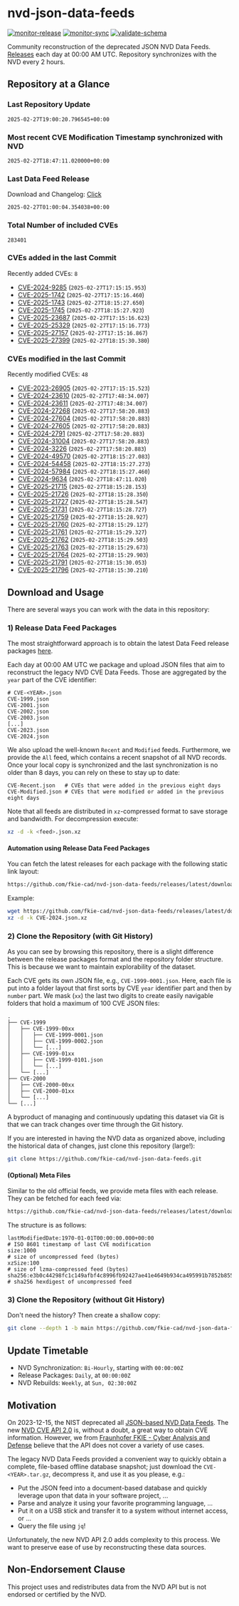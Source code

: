 # nvd-json-data-feeds

[![monitor-release](https://github.com/fkie-cad/nvd-json-data-feeds/actions/workflows/monitor_release.yml/badge.svg)](https://github.com/fkie-cad/nvd-json-data-feeds/actions/workflows/monitor_release.yml)
[![monitor-sync](https://github.com/fkie-cad/nvd-json-data-feeds/actions/workflows/monitor_sync.yml/badge.svg)](https://github.com/fkie-cad/nvd-json-data-feeds/actions/workflows/monitor_sync.yml)
[![validate-schema](https://github.com/fkie-cad/nvd-json-data-feeds/actions/workflows/validate_schema.yml/badge.svg)](https://github.com/fkie-cad/nvd-json-data-feeds/actions/workflows/validate_schema.yml)

Community reconstruction of the deprecated JSON NVD Data Feeds.
[Releases](https://github.com/fkie-cad/nvd-json-data-feeds/releases/latest) each day at 00:00 AM UTC.
Repository synchronizes with the NVD every 2 hours.

## Repository at a Glance

### Last Repository Update

```plain
2025-02-27T19:00:20.796545+00:00
```

### Most recent CVE Modification Timestamp synchronized with NVD

```plain
2025-02-27T18:47:11.020000+00:00
```

### Last Data Feed Release

Download and Changelog: [Click](https://github.com/fkie-cad/nvd-json-data-feeds/releases/latest)

```plain
2025-02-27T01:00:04.354038+00:00
```

### Total Number of included CVEs

```plain
283401
```

### CVEs added in the last Commit

Recently added CVEs: `8`

- [CVE-2024-9285](CVE-2024/CVE-2024-92xx/CVE-2024-9285.json) (`2025-02-27T17:15:15.953`)
- [CVE-2025-1742](CVE-2025/CVE-2025-17xx/CVE-2025-1742.json) (`2025-02-27T17:15:16.460`)
- [CVE-2025-1743](CVE-2025/CVE-2025-17xx/CVE-2025-1743.json) (`2025-02-27T18:15:27.650`)
- [CVE-2025-1745](CVE-2025/CVE-2025-17xx/CVE-2025-1745.json) (`2025-02-27T18:15:27.923`)
- [CVE-2025-23687](CVE-2025/CVE-2025-236xx/CVE-2025-23687.json) (`2025-02-27T17:15:16.623`)
- [CVE-2025-25329](CVE-2025/CVE-2025-253xx/CVE-2025-25329.json) (`2025-02-27T17:15:16.773`)
- [CVE-2025-27157](CVE-2025/CVE-2025-271xx/CVE-2025-27157.json) (`2025-02-27T17:15:16.867`)
- [CVE-2025-27399](CVE-2025/CVE-2025-273xx/CVE-2025-27399.json) (`2025-02-27T18:15:30.380`)


### CVEs modified in the last Commit

Recently modified CVEs: `48`

- [CVE-2023-26905](CVE-2023/CVE-2023-269xx/CVE-2023-26905.json) (`2025-02-27T17:15:15.523`)
- [CVE-2024-23610](CVE-2024/CVE-2024-236xx/CVE-2024-23610.json) (`2025-02-27T17:48:34.007`)
- [CVE-2024-23611](CVE-2024/CVE-2024-236xx/CVE-2024-23611.json) (`2025-02-27T17:48:34.007`)
- [CVE-2024-27268](CVE-2024/CVE-2024-272xx/CVE-2024-27268.json) (`2025-02-27T17:58:20.883`)
- [CVE-2024-27604](CVE-2024/CVE-2024-276xx/CVE-2024-27604.json) (`2025-02-27T17:58:20.883`)
- [CVE-2024-27605](CVE-2024/CVE-2024-276xx/CVE-2024-27605.json) (`2025-02-27T17:58:20.883`)
- [CVE-2024-2791](CVE-2024/CVE-2024-27xx/CVE-2024-2791.json) (`2025-02-27T17:58:20.883`)
- [CVE-2024-31004](CVE-2024/CVE-2024-310xx/CVE-2024-31004.json) (`2025-02-27T17:58:20.883`)
- [CVE-2024-3226](CVE-2024/CVE-2024-32xx/CVE-2024-3226.json) (`2025-02-27T17:58:20.883`)
- [CVE-2024-49570](CVE-2024/CVE-2024-495xx/CVE-2024-49570.json) (`2025-02-27T18:15:27.083`)
- [CVE-2024-54458](CVE-2024/CVE-2024-544xx/CVE-2024-54458.json) (`2025-02-27T18:15:27.273`)
- [CVE-2024-57984](CVE-2024/CVE-2024-579xx/CVE-2024-57984.json) (`2025-02-27T18:15:27.460`)
- [CVE-2024-9634](CVE-2024/CVE-2024-96xx/CVE-2024-9634.json) (`2025-02-27T18:47:11.020`)
- [CVE-2025-21715](CVE-2025/CVE-2025-217xx/CVE-2025-21715.json) (`2025-02-27T18:15:28.153`)
- [CVE-2025-21726](CVE-2025/CVE-2025-217xx/CVE-2025-21726.json) (`2025-02-27T18:15:28.350`)
- [CVE-2025-21727](CVE-2025/CVE-2025-217xx/CVE-2025-21727.json) (`2025-02-27T18:15:28.547`)
- [CVE-2025-21731](CVE-2025/CVE-2025-217xx/CVE-2025-21731.json) (`2025-02-27T18:15:28.727`)
- [CVE-2025-21759](CVE-2025/CVE-2025-217xx/CVE-2025-21759.json) (`2025-02-27T18:15:28.927`)
- [CVE-2025-21760](CVE-2025/CVE-2025-217xx/CVE-2025-21760.json) (`2025-02-27T18:15:29.127`)
- [CVE-2025-21761](CVE-2025/CVE-2025-217xx/CVE-2025-21761.json) (`2025-02-27T18:15:29.327`)
- [CVE-2025-21762](CVE-2025/CVE-2025-217xx/CVE-2025-21762.json) (`2025-02-27T18:15:29.503`)
- [CVE-2025-21763](CVE-2025/CVE-2025-217xx/CVE-2025-21763.json) (`2025-02-27T18:15:29.673`)
- [CVE-2025-21764](CVE-2025/CVE-2025-217xx/CVE-2025-21764.json) (`2025-02-27T18:15:29.903`)
- [CVE-2025-21791](CVE-2025/CVE-2025-217xx/CVE-2025-21791.json) (`2025-02-27T18:15:30.053`)
- [CVE-2025-21796](CVE-2025/CVE-2025-217xx/CVE-2025-21796.json) (`2025-02-27T18:15:30.210`)


## Download and Usage

There are several ways you can work with the data in this repository:

### 1) Release Data Feed Packages

The most straightforward approach is to obtain the latest Data Feed release packages [here](https://github.com/fkie-cad/nvd-json-data-feeds/releases/latest).

Each day at 00:00 AM UTC we package and upload JSON files that aim to reconstruct the legacy NVD CVE Data Feeds.
Those are aggregated by the `year` part of the CVE identifier:

```
# CVE-<YEAR>.json
CVE-1999.json
CVE-2001.json
CVE-2002.json
CVE-2003.json
[...]
CVE-2023.json
CVE-2024.json
```

We also upload the well-known `Recent` and `Modified` feeds.
Furthermore, we provide the `All` feed, which contains a recent snapshot of all NVD records.
Once your local copy is synchronized and the last synchronization is no older than 8 days, you can rely on these to stay up to date:

```plain
CVE-Recent.json   # CVEs that were added in the previous eight days
CVE-Modified.json # CVEs that were modified or added in the previous eight days
```

Note that all feeds are distributed in `xz`-compressed format to save storage and bandwidth.
For decompression execute:

```sh
xz -d -k <feed>.json.xz
```

#### Automation using Release Data Feed Packages

You can fetch the latest releases for each package with the following static link layout:

```sh
https://github.com/fkie-cad/nvd-json-data-feeds/releases/latest/download/CVE-<YEAR>.json.xz
```

Example:

```sh
wget https://github.com/fkie-cad/nvd-json-data-feeds/releases/latest/download/CVE-2024.json.xz
xz -d -k CVE-2024.json.xz
```

### 2) Clone the Repository (with Git History)

As you can see by browsing this repository, there is a slight difference between the release packages format and the repository folder structure.
This is because we want to maintain explorability of the dataset.

Each CVE gets its own JSON file, e.g., `CVE-1999-0001.json`.
Here, each file is put into a folder layout that first sorts by CVE `year` identifier part and then by `number` part.
We mask (`xx`) the last two digits to create easily navigable folders that hold a maximum of 100 CVE JSON files:

```plain
.
├── CVE-1999
│   ├── CVE-1999-00xx
│   │   ├── CVE-1999-0001.json
│   │   ├── CVE-1999-0002.json
│   │   └── [...]
│   ├── CVE-1999-01xx
│   │   ├── CVE-1999-0101.json
│   │   └── [...]
│   └── [...]
├── CVE-2000
│   ├── CVE-2000-00xx
│   ├── CVE-2000-01xx
│   └── [...]
└── [...]
```

A byproduct of managing and continuously updating this dataset via Git is that we can track changes over time through the Git history.

If you are interested in having the NVD data as organized above, including the historical data of changes, just clone this repository (large!):

```sh
git clone https://github.com/fkie-cad/nvd-json-data-feeds.git
```

#### (Optional) Meta Files

Similar to the old official feeds, we provide meta files with each release. They can be fetched for each feed via:

```sh
https://github.com/fkie-cad/nvd-json-data-feeds/releases/latest/download/CVE-<YEAR>.meta
```

The structure is as follows:

```plain
lastModifiedDate:1970-01-01T00:00:00.000+00:00                          # ISO 8601 timestamp of last CVE modification
size:1000                                                               # size of uncompressed feed (bytes)
xzSize:100                                                              # size of lzma-compressed feed (bytes)
sha256:e3b0c44298fc1c149afbf4c8996fb92427ae41e4649b934ca495991b7852b855 # sha256 hexdigest of uncompressed feed
```

### 3) Clone the Repository (without Git History)

Don't need the history? Then create a shallow copy:

```sh
git clone --depth 1 -b main https://github.com/fkie-cad/nvd-json-data-feeds.git
```


## Update Timetable

* NVD Synchronization: `Bi-Hourly`, starting with `00:00:00Z`
* Release Packages: `Daily`, at `00:00:00Z`
* NVD Rebuilds: `Weekly`, at `Sun, 02:30:00Z`


## Motivation

On 2023-12-15, the NIST deprecated all [JSON-based NVD Data Feeds](https://nvd.nist.gov/vuln/data-feeds#divRetirementBanner-1).
The new [NVD CVE API 2.0](https://nvd.nist.gov/developers/vulnerabilities) is, without a doubt, a great way to obtain CVE information.
However, we from [Fraunhofer FKIE - Cyber Analysis and Defense](https://www.fkie.fraunhofer.de/en/departments/cad.html) believe that the API does not cover a variety of use cases.

The legacy NVD Data Feeds provided a convenient way to quickly obtain a complete, file-based offline database snapshot; just download the `CVE-<YEAR>.tar.gz`, decompress it, and use it as you please, e.g.:

- Put the JSON feed into a document-based database and quickly leverage upon that data in your software project, ...
- Parse and analyze it using your favorite programming language, ...
- Put it on a USB stick and transfer it to a system without internet access, or ...
- Query the file using `jq`!

Unfortunately, the new NVD API 2.0 adds complexity to this process.
We want to preserve ease of use by reconstructing these data sources.

## Non-Endorsement Clause

This project uses and redistributes data from the NVD API but is not endorsed or certified by the NVD.